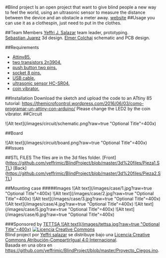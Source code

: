 ﻿#Blind project
Is an open project that want to give blind people a new way to feel the world, using an ultrasonic sensor to measure the distance between the device and an obstacle a meter away.
[website](https://yeffrimic.github.io/proyectos/blindproject.html)
##Usage
you can use it as a clothespin, just need to put in the clothes.

##Team Members
[Yeffri J. Salazar](https://yeffrimic.github.io) team leader, prototyping.<br />
[Sebastian Juarez](https://jucamake.wordpress.com) 3d design.
[Elmer Colchaj](https://www.facebook.com/E.R.C.G.X) schematic and PCB design.

##Requirements
* [Attiny85.](http://www.ebay.com/itm/10PCS-ATTINY13A-PU-ATTINY13A-DIP8-IC-MCU-AVR-1K-FLASH-20MHZ-ATMEL-NEW-/191674226371)
* [two transistors 2n3904.](http://www.ebay.com/itm/100Pcs-2N3904-TO-92-NPN-General-Purpose-Transistor-/381374819086?hash=item58cbb5eb0e:g:UwoAAOxyyFhTeDDy)
* [push button two pins.](http://www.ebay.com/itm/100pcs-2pins-Tactile-Push-Button-Switch-Tact-Switch-6X6X5mm-Momentary-/291613157808?hash=item43e57fa9b0:g:LG4AAOSwQaJXRdV2)
* [socket 8 pins.](http://www.ebay.com/itm/10PCS-8-Pins-DIP-IC-Sockets-Adaptor-Solder-Type-Socket-/161009224443?hash=item257ce5cafb:g:xaQAAOxyhodRzwOe)
* [USB cable.](http://www.ebay.com/itm/10Pcs-USB2-0-Type-A-Plug-4-pin-Male-Adapter-Connector-jack-Black-Plastic-Cover-/272041592227?hash=item3f56f145a3:g:auQAAOSwiYFXHd-g)
* [ultrasonic sensor HC-SR04.](http://www.ebay.com/itm/5pcs-Ultrasonic-Module-HC-SR04-Distance-Measuring-Transducer-Sensor-for-Arduino-/381374789471?hash=item58cbb5775f:g:Rd0AAOxySoJTWL-h)
* [coin vibrator.](http://www.ebay.com/itm/3V-DC-Coin-Sized-Vibration-Motor-10mm-x-3-3mm-x2-Atmel-AVR-Arduino-/131671891439?hash=item1ea8419def:g:liMAAOSwHQ9WUpaR)


##Installation
Download the sketch and upload the code to an ATtiny 85<br />
tutorial: https://themicrofcontrol.wordpress.com/2016/06/03/como-programar-un-attiny-con-arduino/
Please change the LED2 by the coin vibrator.
##Circuit

![Alt text](/images/circuit/schematic.png?raw=true "Optional Title"=400x)

##Board

![Alt text](/images/circuit/board.png?raw=true "Optional Title"=400x)
##Issues

##STL FILES
The files are in the 3d files folder.
[Front] (https://github.com/yeffrimic/BlindProject/blob/master/3d%20files/Pieza1.STL)
[Back] (https://github.com/yeffrimic/BlindProject/blob/master/3d%20files/Pieza2.STL)


##Mounting case
#####Images
![Alt text](/images/case/1.jpg?raw=true "Optional Title"=400x)
![Alt text](/images/case/2.jpg?raw=true "Optional Title"=400x)
![Alt text](/images/case/3.jpg?raw=true "Optional Title"=400x)
![Alt text](/images/case/4.jpg?raw=true "Optional Title"=400x)
![Alt text](/images/case/5.jpg?raw=true "Optional Title"=400x)
![Alt text](/images/case/6.jpg?raw=true "Optional Title"=400x)







###Sponsored by [TETTSA ![Alt text](/images/tettsa.jpg?raw=true "Optional Title"=400x)](https://www.facebook.com/Electronica-Tettsa-336404033108589/?fref=ts)
<a rel="license" href="http://creativecommons.org/licenses/by-sa/4.0/"><img alt="Licencia Creative Commons" style="border-width:0" src="https://i.creativecommons.org/l/by-sa/4.0/88x31.png" /></a><br /><span xmlns:dct="http://purl.org/dc/terms/" property="dct:title">Blind project</span> por <a xmlns:cc="http://creativecommons.org/ns#" href="https://github.com/yeffrimic/BlindProject" property="cc:attributionName" rel="cc:attributionURL">Yeffri salazar</a> se distribuye bajo una <a rel="license" href="http://creativecommons.org/licenses/by-sa/4.0/">Licencia Creative Commons Atribución-CompartirIgual 4.0 Internacional</a>.<br />Basada en una obra en <a xmlns:dct="http://purl.org/dc/terms/" href="https://github.com/yeffrimic/BlindProject/blob/master/Proyecto_Ciegos.ino" rel="dct:source">https://github.com/yeffrimic/BlindProject/blob/master/Proyecto_Ciegos.ino</a>.
